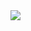 <img src="https://st.depositphotos.com/2767372/3346/i/450/depositphotos_33467235-stock-photo-grumpy-facial-expression-exotic-tortoiseshell.jpg" />

